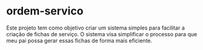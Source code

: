 # ordem-servico
Este projeto tem como objetivo criar um sistema simples para facilitar a criação de fichas de serviço. O sistema visa simplificar o processo para que meu pai possa gerar essas fichas de forma mais eficiente.
